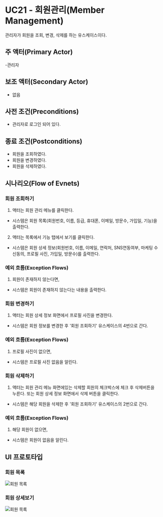 # UC21 - 회원관리(Member Management)

관리자가 회원을 조회, 변경, 삭제를 하는 유스케이스이다.

## 주 액터(Primary Actor)

-관리자

## 보조 액터(Secondary Actor)

- 없음

## 사전 조건(Preconditions)

- 관리자로 로그인 되어 있다.


## 종료 조건(Postconditions)


- 회원을 조회하였다.
- 회원을 변경하였다.
- 회원을 삭제하였다.

## 시나리오(Flow of Evnets)

### 회원 조회하기

1. 액터는 회원 관리 메뉴를 클릭한다.
- 시스템은 회원 목록(회원번호, 이름, 등급, 휴대폰, 이메일, 방문수, 가입일, 기능)을 출력한다.
2. 액터는 목록에서 기능 탭에서 보기를 클릭한다.
- 시스템은 회원 상세 정보(회원번호, 이름, 이메일, 연락처, SNS연동여부, 마케팅 수신동의,  프로필 사진,  가입일, 방문수)를 출력한다.
    
### 예외 흐름(Exception Flows)   
1. 회원이 존재하지 않는다면,
- 시스템은 회원이 존재하지 않는다는 내용을 출력한다.

### 회원 변경하기

1. 액터는 회원 상세 정보 화면에서 프로필 사진을 변경한다.
- 시스템은 회원 정보를 변경한 후 '회원 조회하기' 유스케이스의 4번으로 간다.

### 예외 흐름(Exception Flows)   
1. 프로필 사진이 없으면,
- 시스템은 프로필 사진 없음을 알린다.

### 회원 삭제하기

1. 액터는 회원 관리 메뉴 화면에있는 삭제할 회원의 체크박스에 체크 후 삭제버튼을 누른다. 또는 회원 상세 정보 화면에서 삭제 버튼을 클릭한다.
- 시스템은 해당 회원을 삭제한 후 '회원 조회하기' 유스케이스의 2번으로 간다.
### 예외 흐름(Exception Flows) 
1. 해당 회원이 없으면,
- 시스템은 회원이 없음을 알린다.

## UI 프로토타입

### 회원 목록
![회원 목록](./images/uc002-list.png)

### 회원 상세보기
![회원 목록](./images/uc002-detail.png)
